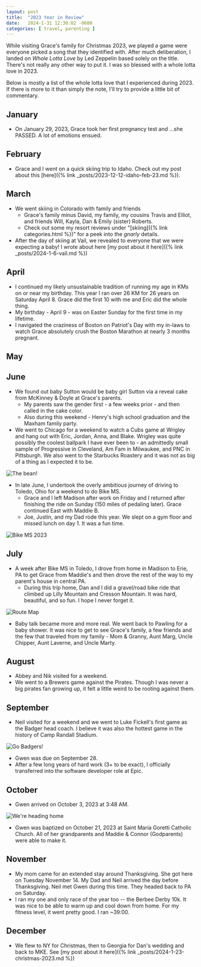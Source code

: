 ```yaml
---
layout: post
title:  "2023 Year in Review"
date:   2024-1-31 12:30:02 -0600
categories: [ travel, parenting ]
---
```


While visiting Grace's family for Christmas 2023,
we played a game were everyone picked a song that
they identified with. After much deliberation,
I landed on *Whole Lotta Love* by Led Zeppelin based
solely on the title. There's not really any other way 
to put it. I was so blessed with a whole lotta love 
in 2023. 

Below is mostly a list of the whole lotta love that 
I experienced during 2023. If there is more to it 
than simply the note, I'll try to provide a little bit of 
commentary.

## January
* On January 29, 2023, Grace took her first pregnancy test
and ...she PASSED. A lot of emotions ensued.

## February
* Grace and I went on a quick skiing trip to Idaho. Check
out my post about this [here]({% link _posts/2023-12-12-idaho-feb-23.md %}). 

## March
* We went skiing in Colorado with family and friends
   * Grace's family minus David, my family, my cousins 
   Travis and Elliot, and friends Will, Kayla, Dan & 
   Emily (sister) Roberts.
   * Check out some my resort reviews under "[skiing]({% link categories.html %})" for a 
   peek into the *gnarly* details.
* After the day of skiing at Vail, we revealed to everyone that
   we were expecting a baby! I wrote about here [my post about it here]({% link _posts/2024-1-6-vail.md %})

## April
* I continued my likely unsustainable tradition of running
my age in KMs on or near my birthday. This year I ran
over 26 KM for 26 years on Saturday April 8. Grace did the 
first 10 with me and Eric did the whole thing.
* My birthday - April 9 - was on Easter Sunday for the first time
in my lifetime.
* I navigated the craziness of Boston on Patriot's Day with my
in-laws to watch Grace absolutely crush the Boston Marathon
at nearly 3 months pregnant.

## May

## June
* We found out baby Sutton would be baby girl Sutton
via a reveal cake from McKinney & Doyle at Grace's
parents.
   * My parents saw the gender first - a few weeks 
   prior - and then called in the cake color. 
   * Also during this weekend - Henry's high school
   graduation and the Maxham family party.
* We went to Chicago for a weekend to watch a Cubs
game at Wrigley and hang out with Eric, Jordan, 
Anna, and Blake. Wrigley was quite 
possibly the coolest ballpark I have ever been to - an
admittedly small sample of Progressive in Cleveland, Am 
Fam in Milwaukee, and PNC in Pittsburgh. We also went
to the Starbucks Roastery and it was
not as big of a thing as I expected it to be.

![The bean!](/assets/images/chicagoBean2023.jpg)

* In late June, I undertook the overly ambitious 
journey of driving to Toledo, Ohio for a weekend
to do Bike MS. 
   * Grace and I left Madison after work on Friday
   and I returned after finishing the ride on 
   Sunday (150 miles of pedaling later). Grace continued
   East with Maddie B.
   * Joe, Justin, and my Dad rode this year. We slept on 
   a gym floor and missed lunch on day 1. It was a fun 
   time.
   
![Bike MS 2023](/assets/images/bikeMs2023.jpg)

## July
* A week after Bike MS in Toledo, I drove from home in 
Madison to Erie, PA to get Grace from Maddie's and then 
drove the rest of the way to my parent's house in 
central PA. 
   * During this trip home, Dan and I did a 
    gravel/road bike ride that climbed up Lilly Mountain
    and Cresson Mountain. It was hard, beautiful, and
    so fun. I hope I never forget it.

![Route Map](/assets/images/lillyAndCressonMountainRideJuly2023.png)

* Baby talk became more and more real. We went back to 
Pawling for a baby shower. It was nice to get to see
Grace's family, a few friends and the few that traveled 
from my family - Mom & Granny, Aunt Marg, Uncle Chipper,
Aunt Laverne, and Uncle Marty.

## August
* Abbey and Nik visited for a weekend.
* We went to a Brewers game against the Pirates. Though
I was never a big pirates fan growing up, it felt
a little weird to be rooting against them.

## September
* Neil visited for a weekend and we went to Luke 
Fickell's first game as the Badger head coach. I 
believe it was also the hottest game in the history
of Camp Randall Stadium. 

![Go Badgers!](/assets/images/badgersHomeOpener2023.jpg)

* Gwen was due on September 28.  
* After a few long years of hard work (3+ to
be exact), I officially
transferred into the software developer role at Epic.

## October
* Gwen arrived on October 3, 2023 at 3:48 AM. 

![We're heading home](/assets/images/gwenLeavingHospitalOct2023.jpg)

* Gwen was baptized on October 21, 2023 at Saint
Maria Goretti Catholic Church. All of her grandparents
and Maddie & Connor (Godparents) were able to make it.

## November
* My mom came for an extended stay around Thanksgiving. 
She got here on Tuesday November 14. My Dad and Neil 
arrived the day before Thanksgiving. Neil met Gwen during
this time. They headed back to PA on Saturday.
* I ran my one and only race of the year too -- the
Berbee Derby 10k. It was nice to be able to warm up and cool
down from home. For my fitness level, it went
pretty good. I ran ~39:00.

## December
* We flew to NY for Christmas, then to Georgia for Dan's
wedding and back to MKE. See [my post about it here]({% link _posts/2024-1-23-christmas-2023.md %})
